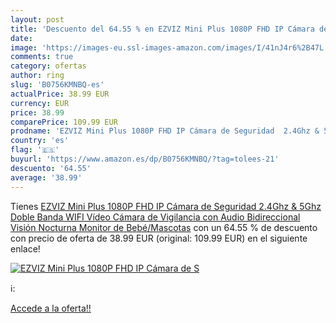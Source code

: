 ```yaml
---
layout: post
title: 'Descuento del 64.55 % en EZVIZ Mini Plus 1080P FHD IP Cámara de S'
date: 
image: 'https://images-eu.ssl-images-amazon.com/images/I/41nJ4r6%2B47L._SL200_.jpg'
comments: true
category: ofertas
author: ring
slug: 'B0756KMNBQ-es'
actualPrice: 38.99 EUR
currency: EUR
price: 38.99
comparePrice: 109.99 EUR
prodname: 'EZVIZ Mini Plus 1080P FHD IP Cámara de Seguridad  2.4Ghz & 5Ghz Doble Banda WIFI Vídeo Cámara de Vigilancia con Audio Bidireccional  Visión Nocturna  Monitor de Bebé/Mascotas'
country: 'es'
flag: '🇪🇸'
buyurl: 'https://www.amazon.es/dp/B0756KMNBQ/?tag=tolees-21'
descuento: '64.55'
average: '38.99'
---
```


Tienes [EZVIZ Mini Plus 1080P FHD IP Cámara de Seguridad  2.4Ghz & 5Ghz Doble Banda WIFI Vídeo Cámara de Vigilancia con Audio Bidireccional  Visión Nocturna  Monitor de Bebé/Mascotas](https://www.amazon.es/dp/B0756KMNBQ/?tag=tolees-21) con un 64.55 % de descuento con precio de oferta de 38.99 EUR (original: 109.99 EUR) en el siguiente enlace!

[![EZVIZ Mini Plus 1080P FHD IP Cámara de S](https://images-eu.ssl-images-amazon.com/images/I/41nJ4r6%2B47L._SL200_.jpg)](https://www.amazon.es/dp/B0756KMNBQ/?tag=tolees-21)

ℹ️:


[Accede a la oferta!!](https://www.amazon.es/dp/B0756KMNBQ/?tag=tolees-21)
